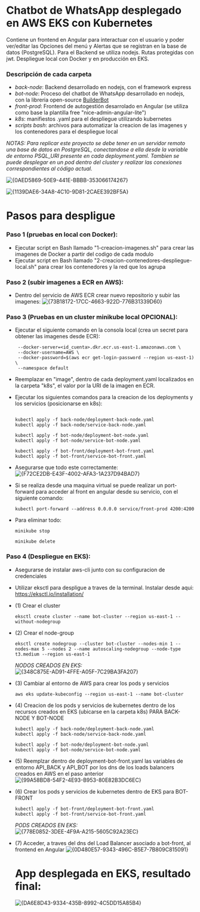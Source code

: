 # Chatbot de WhatsApp desplegado en AWS EKS con Kubernetes
Contiene un frontend en Angular para interactuar con el usuario y poder ver/editar las Opciones del menú y Alertas que se registran en la base de datos (PostgreSQL). Para el Backend se utiliza nodejs. Rutas protegidas con jwt. Despliegue local con Docker y en producción en EKS.

### Descripción de cada carpeta
  - *back-node*: Backend desarrollado en nodejs, con el framework express
  - *bot-node*: Proceso del chatbot de WhatsApp desarrollado en nodejs, con la libreria open-source [BuilderBot](https://www.builderbot.app/en)
  - *front-prod*: Frontend de autogestión desarrolado en Angular (se utiliza como base la plantilla free "nice-admin-angular-lite")
  - *k8s*: manifiestos .yaml para el despliegue utilizando kubernetes
  - *scripts bash*: archivos para automatizar la creacion de las imagenes y los contenedores para el despliegue local

*NOTAS: Para replicar este proyecto se debe tener en un servidor remoto una base de datos en PostgreSQL, conectandose a ella desde la variable de entorno PSQL_URI presente en cada deployment.yaml. Tambien se puede desplegar en un pod dentro del cluster y realizar las conexiones correspondientes al código actual.*

![{0AED5869-50E9-441E-BBBB-353066174267}](https://github.com/user-attachments/assets/80df8afa-8750-40e1-a80d-14911c93088e)

![{1139DAE6-34A8-4C10-9D81-2CAEE392BF5A}](https://github.com/user-attachments/assets/7e2969f4-2a45-4f34-8bf9-0d630f2b2fdd)

# Pasos para despligue

### Paso 1 (pruebas en local con Docker):
  - Ejecutar script en Bash llamado "1-creacion-imagenes.sh" para crear las imagenes de Docker a partir del codigo de cada modulo
  - Ejecutar script en Bash llamado "2-creacion-contenedores-despliegue-local.sh" para crear los contenedores y la red que los agrupa

### Paso 2 (subir imagenes a ECR en AWS):
  - Dentro del servicio de AWS ECR crear nuevo repositorio y subir las imagenes:
![{73B18172-17CC-4663-922D-776B31339D60}](https://github.com/user-attachments/assets/24465a1d-68bf-45f8-b00a-5c636bda3651)

### Paso 3 (Pruebas en un cluster minikube local OPCIONAL):
  - Ejecutar el siguiente comando en la consola local (crea un secret para obtener las imagenes desde ECR):
    ```kubectl create secret docker-registry ecr-secret \
     --docker-server=<id_cuenta>.dkr.ecr.us-east-1.amazonaws.com \
     --docker-username=AWS \
     --docker-password=$(aws ecr get-login-password --region us-east-1) \
     --namespace default
    ```
  - Reemplazar en "image", dentro de cada deployment.yaml localizados en la carpeta "k8s", el valor por la URI de la imagen en ECR.
  - Ejecutar los siguientes comandos para la creacion de los deployments y los servicios (posicionarse en k8s):

      ```minikube start
    
      kubectl apply -f back-node/deployment-back-node.yaml
      kubectl apply -f back-node/service-back-node.yaml
      
      kubectl apply -f bot-node/deployment-bot-node.yaml
      kubectl apply -f bot-node/service-bot-node.yaml
      
      kubectl apply -f bot-front/deployment-bot-front.yaml
      kubectl apply -f bot-front/service-bot-front.yaml
      ```

  - Asegurarse que todo este correctamente:
    ![{F72CE2DB-E43F-4002-AFA3-1A237D94BAD7}](https://github.com/user-attachments/assets/604e16a9-0cda-4217-9fb8-146ab9329bb7)

  - Si se realiza desde una maquina virtual se puede realizar un port-forward para acceder al front en angular desde su servicio, con el siguiente comando:
    ```
    kubectl port-forward --address 0.0.0.0 service/front-prod 4200:4200
    ```

  - Para eliminar todo:
    ``` 
    minikube stop

    minikube delete
    ```

### Paso 4 (Despliegue en EKS):
  - Asegurarse de instalar aws-cli junto con su configuracion de credenciales
  - Utilizar eksctl para despligue a traves de la terminal. Instalar desde aqui: https://eksctl.io/installation/
  - (1) Crear el cluster
    ```
    eksctl create cluster --name bot-cluster --region us-east-1 --without-nodegroup
    ```
  - (2) Crear el node-group
    ```
    eksctl create nodegroup --cluster bot-cluster --nodes-min 1 --nodes-max 5 --nodes 2 --name autoscaling-nodegroup --node-type t3.medium --region us-east-1
    ```
    *NODOS CREADOS EN EKS:*
    ![{348C875E-AD91-4FFE-A05F-7C29BA3FA207}](https://github.com/user-attachments/assets/d6bc96ba-138b-4758-b6d0-1f67a5209bd7)

  - (3) Cambiar al entorno de AWS para crear los pods y servicios
    ```
    aws eks update-kubeconfig --region us-east-1 --name bot-cluster
    ```
  - (4) Creacion de los pods y servicios de kubernetes dentro de los recursos creados en EKS (ubicarse en la carpeta k8s) PARA BACK-NODE Y BOT-NODE
    ```
    kubectl apply -f back-node/deployment-back-node.yaml
    kubectl apply -f back-node/service-back-node.yaml
      
    kubectl apply -f bot-node/deployment-bot-node.yaml
    kubectl apply -f bot-node/service-bot-node.yaml
    ```
  - (5) Reemplzar dentro de deployment-bot-front.yaml las variables de entorno API_BACK y API_BOT por los dns de los loads balancers creados en AWS en el paso anterior
    ![{99A58BD8-54F2-4E93-B953-80E82B3DC6EC}](https://github.com/user-attachments/assets/87c04cb9-04df-441f-a803-224e8f3c3546)

  - (6) Crear los pods y servicios de kubernetes dentro de EKS para BOT-FRONT
    ```
    kubectl apply -f bot-front/deployment-bot-front.yaml
    kubectl apply -f bot-front/service-bot-front.yaml
    ```
    *PODS CREADOS EN EKS:*
    ![{778E0852-3DEE-4F9A-A215-5605C92A23EC}](https://github.com/user-attachments/assets/61ae1d53-3db7-414a-ab30-dcd1ccb77167)

  - (7) Acceder, a traves del dns del Load Balancer asociado a bot-front, al frontend en Angular
    ![{0D480E57-9343-496C-B5E7-7B809C815091}](https://github.com/user-attachments/assets/eeeccbd5-be09-4218-ae45-a065ebdf284e)

    # App desplegada en EKS, resultado final:
    ![{DA6E8D43-9334-435B-8992-4C5DD15A85B4}](https://github.com/user-attachments/assets/944f6a08-128d-4585-b1a9-d5f5edd3a25a)
    


    
